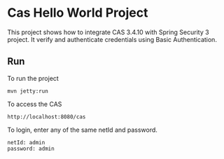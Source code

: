 # Cas Hello World Project

This project shows how to integrate CAS 3.4.10 with Spring Security 3 project. It verify and authenticate credentials using Basic Authentication.

## Run

To run the project                                                               
```
mvn jetty:run
```

To access the CAS
```
http://localhost:8080/cas
```

To login, enter any of the same netId and password.
```
netId: admin
password: admin   
```
